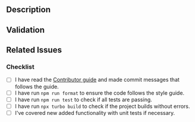 <!--
Please read the [Code of Conduct](https://github.com/ehharding/science-center/blob/main/CODE_OF_CONDUCT.md) and the
[Contributor Guide](https://github.com/ehharding/science-center/blob/main/CONTRIBUTING.md) before opening a Pull
Request.
-->

## Description

<!-- Write a brief description of the changes introduced by this PR. -->

## Validation

<!--
How do you know this is working? What should a reviewer look for? Provide a screenshot if your change is visual.
-->

## Related Issues

<!--
Link to the issue that is fixed by this PR. (If there is one)
e.g., Fixes #1234, Addresses #1234, Related to #1234, etc.
-->

### Checklist

<!--
ATTENTION
Please follow this checklist to ensure that you've followed all items before opening this PR. You can check the items by
adding an `x` between the brackets, like this: `[x]`
-->

- [ ] I have read the [Contributor guide](https://github.com/ehharding/science-center/blob/main/CONTRIBUTING.md) and
      made commit messages that follows the guide.
- [ ] I have run `npm run format` to ensure the code follows the style guide.
- [ ] I have run `npm run test` to check if all tests are passing.
- [ ] I have run `npx turbo build` to check if the project builds without errors.
- [ ] I've covered new added functionality with unit tests if necessary.
